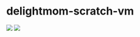 # delightmom-scratch-vm
![](https://img.shields.io/travis/com/dilemu/scratch-vm) ![](https://img.shields.io/github/license/dilemu/scratch-vm)
